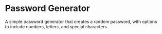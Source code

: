 # Password Generator

A simple password generator that creates a random password, with options to include numbers, letters, and special characters.


